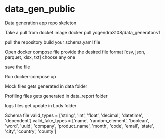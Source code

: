 # data_gen_public
Data generation app repo skeleton 

Take a pull from docket image 
docker pull yogendra3108/data_generator:v1

pull the repository 
build your schema.yaml file

Open docker compose file 
provide the desired file format [csv, json, parquet, xlsx, txt] choose any one

save the file 

Run 
docker-compose up 

Mock files gets generated in data folder

Profiling files gets generated in data_report folder

logs files get update in Lods folder 



Schema file 
valid_types = ['string', 'int', 'float', 'decimal', 'datetime', 'dependent']
valid_fake_types = ['name', 'random_element', 'boolean', 'word', 'uuid', 'company', 'product_name', 'month', 'code', 'email', 'state', 'city', 'country', 'county']

